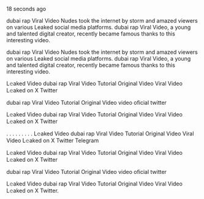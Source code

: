 18 seconds ago

dubai rap Viral Video Nudes took the internet by storm and amazed viewers on various Leaked social media platforms. dubai rap Viral Video, a young and talented digital creator, recently became famous thanks to this interesting video.

dubai rap Viral Video Nudes took the internet by storm and amazed viewers on various Leaked social media platforms. dubai rap Viral Video, a young and talented digital creator, recently became famous thanks to this interesting video.

L𝚎aked Video dubai rap Viral Video Tutorial Original Video Viral Video L𝚎aked on X Twitter

dubai rap Viral Video Tutorial Original Video video oficial twitter

L𝚎aked Video dubai rap Viral Video Tutorial Original Video Viral Video L𝚎aked on X Twitter

. . . . . . . . . L𝚎aked Video dubai rap Viral Video Tutorial Original Video Viral Video L𝚎aked on X Twitter Telegram

L𝚎aked Video dubai rap Viral Video Tutorial Original Video Viral Video L𝚎aked on X Twitter

dubai rap Viral Video Tutorial Original Video video oficial twitter

L𝚎aked Video dubai rap Viral Video Tutorial Original Video Viral Video L𝚎aked on X Twitter.
